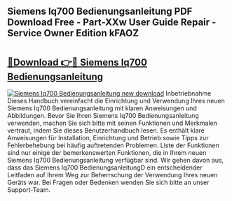 ## Siemens Iq700 Bedienungsanleitung PDF Download Free - Part-XXw User Guide Repair - Service Owner Edition kFAOZ

# <h2><a href="http://df5ph6.blite.top/?on=Siemens+Iq700+Bedienungsanleitung">🔗Download 👉🔴 Siemens Iq700 Bedienungsanleitung</a></h2>

[![Siemens Iq700 Bedienungsanleitung new download](https://i.imgur.com/lujVjoI.png)](http://df5ph6.blite.top/?on=Siemens+Iq700+Bedienungsanleitung)
Inbetriebnahme Dieses Handbuch vereinfacht die Einrichtung und Verwendung Ihres neuen Siemens Iq700 Bedienungsanleitung mit klaren Anweisungen und Abbildungen. Bevor Sie Ihren Siemens Iq700 Bedienungsanleitung verwenden, machen Sie sich bitte mit seinen Funktionen und Merkmalen vertraut, indem Sie dieses Benutzerhandbuch lesen. Es enthält klare Anweisungen für Installation, Einrichtung und Betrieb sowie Tipps zur Fehlerbehebung bei häufig auftretenden Problemen. Liste der Funktionen sind nur einige der bemerkenswerten Funktionen, die in Ihrem neuen Siemens Iq700 Bedienungsanleitung verfügbar sind. Wir gehen davon aus, dass das Siemens Iq700 BedienungsanleitungD ein entscheidender Leitfaden auf Ihrem Weg zur Beherrschung der Verwendung Ihres neuen Geräts war. Bei Fragen oder Bedenken wenden Sie sich bitte an unser Support-Team.
